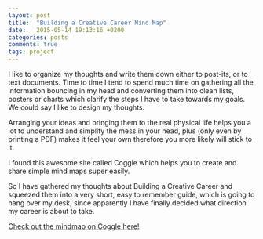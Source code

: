```yaml
---
layout: post
title:  "Building a Creative Career Mind Map"
date:   2015-05-14 19:13:16 +0200
categories: posts
comments: true
tags: project
---
```

I like to organize my thoughts and write them down either to post-its, or to text documents. Time to time I tend to spend much time on gathering all the information bouncing in my head and converting them into clean lists, posters or charts which clarify the steps I have to take towards my goals. We could say I like to design my thoughts.

Arranging your ideas and bringing them to the real physical life helps you a lot to understand and simplify the mess in your head, plus (only even by printing a PDF) makes it feel your own therefore you more likely will stick to it.

I found this awesome site called Coggle which helps you to create and share simple mind maps super easily.

So I have gathered my thoughts about Building a Creative Career and squeezed them  into a very short, easy to remember guide, which is going to hang over my desk, since apparently I have finally decided what direction my career is about to take.

[Check out the mindmap on Coggle here!](https://coggle.it/diagram/5554e1275481fecd30ad8a0a/c30441b193436350623da9c2400cafdd3def1b0392a148b06a98ae64e531ab98)